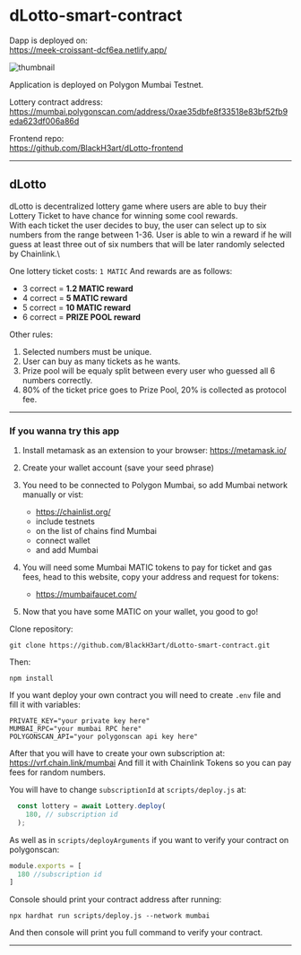 # dLotto-smart-contract


Dapp is deployed on:\
https://meek-croissant-dcf6ea.netlify.app/

![](src/images/bg-thumbnail.png "thumbnail")

Application is deployed on Polygon Mumbai Testnet.

Lottery contract address:\
https://mumbai.polygonscan.com/address/0xae35dbfe8f33518e83bf52fb9eda623df006a86d

Frontend repo:\
https://github.com/BlackH3art/dLotto-frontend


-----

## dLotto
dLotto is decentralized lottery game where users are able to buy their Lottery Ticket to have chance for winning some cool rewards.\
With each ticket the user decides to buy, the user can select up to six numbers from the range between 1-36. User is able to win a reward if he will guess at least three out of six numbers that will be later randomly selected by Chainlink.\

One lottery ticket costs: `1 MATIC`
And rewards are as follows: 
 - 3 correct = **1.2 MATIC reward**
 - 4 correct = **5 MATIC reward**
 - 5 correct = **10 MATIC reward**
 - 6 correct = **PRIZE POOL reward**

Other rules:
1. Selected numbers must be unique.
2. User can buy as many tickets as he wants.
3. Prize pool will be equaly split between every user who  guessed all 6 numbers correctly.
4. 80% of the ticket price goes to Prize Pool, 20% is collected as protocol fee.

-----

### If you wanna try this app
1. Install metamask as an extension to your browser: https://metamask.io/
2. Create your wallet account (save your seed phrase)

3. You need to be connected to Polygon Mumbai, so add Mumbai network manually or vist:
    - https://chainlist.org/
    - include testnets
    - on the list of chains find Mumbai
    - connect wallet
    - and add Mumbai 
4. You will need some Mumbai MATIC tokens to pay for ticket and gas fees, head to this website, copy your address and request for tokens:
    - https://mumbaifaucet.com/
5. Now that you have some MATIC on your wallet, you good to go!

Clone repository:
```
git clone https://github.com/BlackH3art/dLotto-smart-contract.git
```

Then:
```
npm install
```

If you want deploy your own contract you will need to create `.env` file and fill it with variables:
```
PRIVATE_KEY="your private key here"
MUMBAI_RPC="your mumbai RPC here"
POLYGONSCAN_API="your polygonscan api key here"
```

After that you will have to create your own subscription at:
https://vrf.chain.link/mumbai
And fill it with Chainlink Tokens so you can pay fees for random numbers.

You will have to change `subscriptionId` at `scripts/deploy.js` at: 
```js
  const lottery = await Lottery.deploy(
    180, // subscription id
  );
```

As well as in `scripts/deployArguments` if you want to verify your contract on polygonscan:
```js
module.exports = [
  180 //subscription id
]
```

Console should print your contract address after running:
```
npx hardhat run scripts/deploy.js --network mumbai
```

And then console will print you full command to verify your contract.

----

